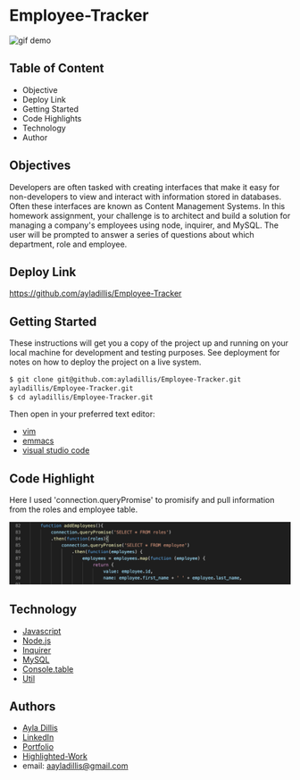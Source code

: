 # Employee-Tracker

![gif demo](https://media.giphy.com/media/kcfU4QyKTF1semBQFW/giphy.gif)

## Table of Content
- Objective
- Deploy Link
- Getting Started
- Code Highlights
- Technology
- Author 

## Objectives
Developers are often tasked with creating interfaces that make it easy for non-developers to view and interact with information stored in databases. Often these interfaces are known as Content Management Systems. In this homework assignment, your challenge is to architect and build a solution for managing a company's employees using node, inquirer, and MySQL.
The user will be prompted to answer a series of questions about which department, role and employee. 

## Deploy Link
https://github.com/ayladillis/Employee-Tracker

## Getting Started
These instructions will get you a copy of the project up and running on your local machine for development and testing purposes. See deployment for notes on how to deploy the project on a live system.

```
$ git clone git@github.com:ayladillis/Employee-Tracker.git
ayladillis/Employee-Tracker.git
$ cd ayladillis/Employee-Tracker.git
```
Then open in your preferred text editor:
- [vim](https://www.vim.org/) 
- [emmacs](https://www.gnu.org/software/emacs/)
- [visual studio code](https://code.visualstudio.com/) 

## Code Highlight
Here I used 'connection.queryPromise' to promisify and pull information from the roles and employee table.

![code screenshot](photo.png)


## Technology
* [Javascript](https://developer.mozilla.org/en-US/docs/Web/JavaScrip)
* [Node.js](https://node.js.org/)
* [Inquirer](https://www.npmjs.com/package/inquirer)
* [MySQL](https://www.mysql.com/)
* [Console.table](https://developer.mozilla.org/en-US/docs/Web/API/Console/table)
* [Util](https://nodejs.org/api/util.html)


## Authors 
- [Ayla Dillis](https://github.com/ayladillis)
- [LinkedIn](https://www.linkedin.com/in/ayladillis/)
- [Portfolio](https://ayladillis.github.io/ayladillis_portfolio/)
- [Highlighted-Work](https://ayladillis.github.io/Coding-Bootcamp-Project-1-Zillow-Maps-API-AD/)
- email: aayladillis@gmail.com